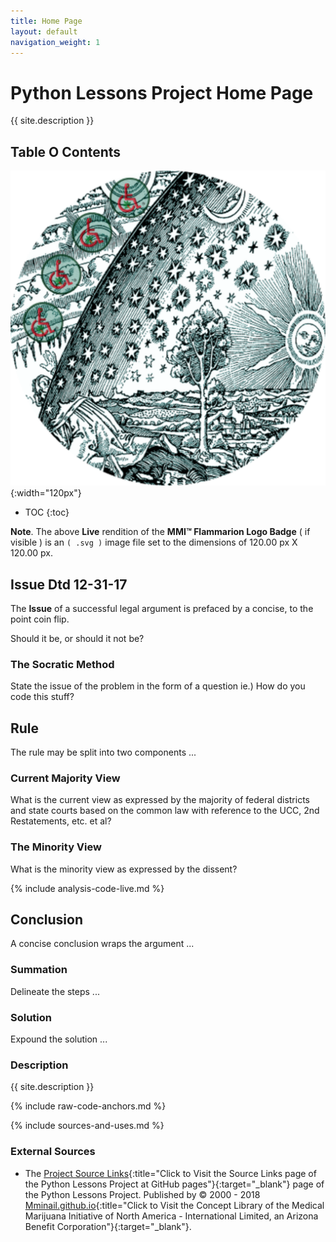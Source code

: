 ```yaml
---
title: Home Page
layout: default
navigation_weight: 1
---
```

# Python Lessons Project Home Page

{{ site.description }}

## Table O Contents

![MMI™ Flammarion Logo Badge](assets/img/svg/MMI-Medmj-Org-Got-Tree-Flammarion-Person-Through-Celestial-Sphere-circle-543-x-543.svg){:width="120px"}

- TOC
{:toc}

**Note**. The above **Live** rendition of the **MMI™ Flammarion Logo Badge** ( if visible ) is an `( .svg )` image file set to the dimensions of 120.00 px X 120.00 px.

## Issue Dtd 12-31-17

The **Issue** of a successful legal argument is prefaced by a concise, to the point coin flip.

Should it be, or should it not be?

### The Socratic Method

State the issue of the problem in the form of a question ie.) How do you code this stuff?

## Rule

The rule may be split into two components ...

### Current Majority View

What is the current view as expressed by the majority of federal districts and state courts based on the common law with reference to the UCC, 2nd Restatements, etc. et al?

### The Minority View

What is the minority view as expressed by the dissent?

{% include analysis-code-live.md %}

## Conclusion

A concise conclusion wraps the argument ...

### Summation

Delineate the steps ...

### Solution

Expound the solution ...

### Description

{{ site.description }}

{% include raw-code-anchors.md %}

{% include sources-and-uses.md %}

### External Sources

- The [Project Source Links](https://mminail.github.io/Python/Source-Python-Links.htm){:title="Click to Visit the Source Links page of the Python Lessons Project at GitHub pages"}{:target="_blank"} page of the Python Lessons Project. Published by © 2000 - 2018 [Mminail.github.io](https://mminail.github.io/){:title="Click to Visit the Concept Library of the Medical Marijuana Initiative of North America - International Limited, an Arizona Benefit Corporation"}{:target="_blank"}.
